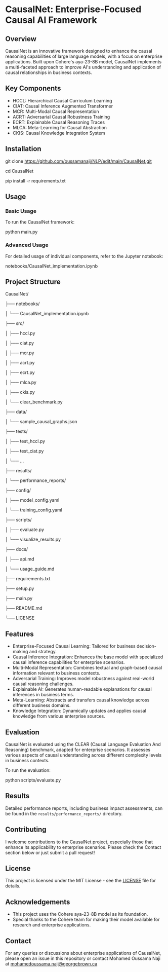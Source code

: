 # CausalNet: Enterprise-Focused Causal AI Framework

## Overview

CausalNet is an innovative framework designed to enhance the causal reasoning capabilities of large language models, with a focus on enterprise applications. Built upon Cohere's aya-23-8B model, CausalNet implements a multi-faceted approach to improve AI's understanding and application of causal relationships in business contexts.

## Key Components

- HCCL: Hierarchical Causal Curriculum Learning
- CIAT: Causal Inference Augmented Transformer
- MCR: Multi-Modal Causal Representation
- ACRT: Adversarial Causal Robustness Training
- ECRT: Explainable Causal Reasoning Traces
- MLCA: Meta-Learning for Causal Abstraction
- CKIS: Causal Knowledge Integration System

## Installation

git clone https://github.com/oussamanaji/NLP/edit/main/CausalNet.git

cd CausalNet

pip install -r requirements.txt

## Usage

### Basic Usage

To run the CausalNet framework:

python main.py

### Advanced Usage

For detailed usage of individual components, refer to the Jupyter notebook:

notebooks/CausalNet_implementation.ipynb

## Project Structure

CausalNet/

├── notebooks/

│   └── CausalNet_implementation.ipynb

├── src/

│   ├── hccl.py

│   ├── ciat.py

│   ├── mcr.py

│   ├── acrt.py

│   ├── ecrt.py

│   ├── mlca.py

│   ├── ckis.py

│   └── clear_benchmark.py

├── data/

│   └── sample_causal_graphs.json

├── tests/

│   ├── test_hccl.py

│   ├── test_ciat.py

│   └── ...

├── results/

│   └── performance_reports/

├── config/

│   ├── model_config.yaml

│   └── training_config.yaml

├── scripts/

│   ├── evaluate.py

│   └── visualize_results.py

├── docs/

│   ├── api.md

│   └── usage_guide.md

├── requirements.txt

├── setup.py

├── main.py

├── README.md

└── LICENSE

## Features

- Enterprise-Focused Causal Learning: Tailored for business decision-making and strategy.
- Causal Inference Integration: Enhances the base model with specialized causal inference capabilities for enterprise scenarios.
- Multi-Modal Representation: Combines textual and graph-based causal information relevant to business contexts.
- Adversarial Training: Improves model robustness against real-world causal reasoning challenges.
- Explainable AI: Generates human-readable explanations for causal inferences in business terms.
- Meta-Learning: Abstracts and transfers causal knowledge across different business domains.
- Knowledge Integration: Dynamically updates and applies causal knowledge from various enterprise sources.

## Evaluation

CausalNet is evaluated using the CLEAR (Causal Language Evaluation And Reasoning) benchmark, adapted for enterprise scenarios. It assesses various aspects of causal understanding across different complexity levels in business contexts.

To run the evaluation:

python scripts/evaluate.py

## Results

Detailed performance reports, including business impact assessments, can be found in the `results/performance_reports/` directory.

## Contributing

I welcome contributions to the CausalNet project, especially those that enhance its applicability to enterprise scenarios. Please check the Contact section below or just submit a pull request!

## License

This project is licensed under the MIT License - see the [LICENSE](LICENSE) file for details.

## Acknowledgements

- This project uses the Cohere aya-23-8B model as its foundation.
- Special thanks to the Cohere team for making their model available for research and enterprise applications.

## Contact

For any queries or discussions about enterprise applications of CausalNet, please open an issue in this repository or contact Mohamed Oussama Naji at mohamedoussama.naji@georgebrown.ca 

